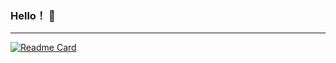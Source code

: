 ### Hello！ 👋
---
[![Readme Card](https://github-readme-stats.vercel.app/api/pin/?username=Win10Q&repo=hackintosh-with-B560-msi-asus)](https://github.com/Win10Q/hackintosh-with-B560-msi-asus)
